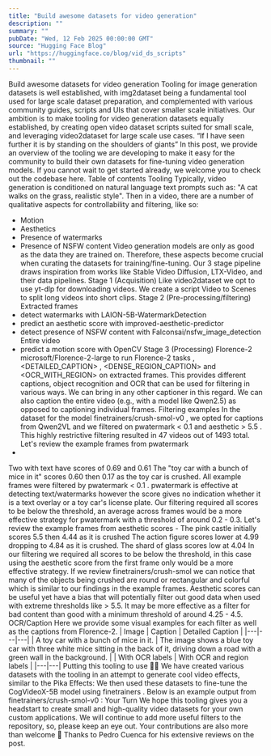 ```yaml
---
title: "Build awesome datasets for video generation"
description: ""
summary: ""
pubDate: "Wed, 12 Feb 2025 00:00:00 GMT"
source: "Hugging Face Blog"
url: "https://huggingface.co/blog/vid_ds_scripts"
thumbnail: ""
---
```


Build awesome datasets for video generation
Tooling for image generation datasets is well established, with
img2dataset
being a fundamental tool used for large scale dataset preparation, and complemented with various community guides, scripts and UIs that cover smaller scale initiatives.
Our ambition is to make tooling for video generation datasets equally established, by creating open video dataset scripts suited for small scale, and leveraging video2dataset
for large scale use cases.
“If I have seen further it is by standing on the shoulders of giants”
In this post, we provide an overview of the tooling we are developing to make it easy for the community to build their own datasets for fine-tuning video generation models. If you cannot wait to get started already, we welcome you to check out the codebase here.
Table of contents
Tooling
Typically, video generation is conditioned on natural language text prompts such as: "A cat walks on the grass, realistic style". Then in a video, there are a number of qualitative aspects for controllability and filtering, like so:
- Motion
- Aesthetics
- Presence of watermarks
- Presence of NSFW content
Video generation models are only as good as the data they are trained on. Therefore, these aspects become crucial when curating the datasets for training/fine-tuning.
Our 3 stage pipeline draws inspiration from works like Stable Video Diffusion, LTX-Video, and their data pipelines.
Stage 1 (Acquisition)
Like video2dataset
we opt to use yt-dlp
for downloading videos.
We create a script Video to Scenes
to split long videos into short clips.
Stage 2 (Pre-processing/filtering)
Extracted frames
- detect watermarks with LAION-5B-WatermarkDetection
- predict an aesthetic score with improved-aesthetic-predictor
- detect presence of NSFW content with Falconsai/nsfw_image_detection
Entire video
- predict a motion score with OpenCV
Stage 3 (Processing)
Florence-2 microsoft/Florence-2-large
to run Florence-2 tasks <CAPTION>
, <DETAILED_CAPTION>
, <DENSE_REGION_CAPTION>
and <OCR_WITH_REGION>
on extracted frames. This provides different captions, object recognition and OCR that can be used for filtering in various ways.
We can bring in any other captioner in this regard. We can also caption the entire video (e.g., with a model like Qwen2.5) as opposed to captioning individual frames.
Filtering examples
In the dataset for the model finetrainers/crush-smol-v0
, we opted for captions from Qwen2VL and we filtered on pwatermark < 0.1
and aesthetic > 5.5
. This highly restrictive filtering resulted in 47 videos out of 1493 total.
Let's review the example frames from pwatermark
-
Two with text have scores of 0.69 and 0.61
The "toy car with a bunch of mice in it" scores 0.60 then 0.17 as the toy car is crushed.
All example frames were filtered by pwatermark < 0.1
. pwatermark
is effective at detecting text/watermarks however the score gives no indication whether it is a text overlay or a toy car's license plate. Our filtering required all scores to be below the threshold, an average across frames would be a more effective strategy for pwatermark
with a threshold of around 0.2 - 0.3.
Let's review the example frames from aesthetic scores -
The pink castle initially scores 5.5 then 4.44 as it is crushed
The action figure scores lower at 4.99 dropping to 4.84 as it is crushed.
The shard of glass scores low at 4.04
In our filtering we required all scores to be below the threshold, in this case using the aesthetic score from the first frame only would be a more effective strategy.
If we review finetrainers/crush-smol
we can notice that many of the objects being crushed are round or rectangular and colorful which is similar to our findings in the example frames. Aesthetic scores can be useful yet have a bias that will potentially filter out good data when used with extreme thresholds like > 5.5. It may be more effective as a filter for bad content than good with a minimum threshold of around 4.25 - 4.5.
OCR/Caption
Here we provide some visual examples for each filter as well as the captions from Florence-2.
| Image | Caption | Detailed Caption |
|---|---|---|
| A toy car with a bunch of mice in it. | The image shows a blue toy car with three white mice sitting in the back of it, driving down a road with a green wall in the background. |
| With OCR labels | With OCR and region labels |
|---|---|
Putting this tooling to use 👨🍳
We have created various datasets with the tooling in an attempt to generate cool video effects, similar to the Pika Effects:
We then used these datasets to fine-tune the CogVideoX-5B model using finetrainers
. Below is an example output from finetrainers/crush-smol-v0
:
Your Turn
We hope this tooling gives you a headstart to create small and high-quality video datasets for your own custom applications. We will continue to add more useful filters to the repository, so, please keep an eye out. Your contributions are also more than welcome 🤗
Thanks to Pedro Cuenca for his extensive reviews on the post.
